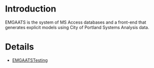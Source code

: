 # Introduction #

EMGAATS is the system of MS Access databases and a front-end that generates explicit models using City of Portland Systems Analysis data.


# Details #

  * [EMGAATSTesting](EMGAATSTesting.md)